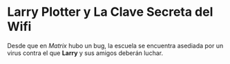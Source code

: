 # Larry Plotter y La Clave Secreta del Wifi #
Desde que en *Matrix* hubo un bug, la escuela se encuentra asediada por un virus contra el que **Larry** y sus amigos deberán luchar.
